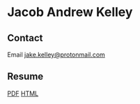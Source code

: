 # Jacob Andrew Kelley

## Contact

Email jake.kelley@protonmail.com

## Resume

[PDF](https://jkelley41.github.io/resume/jake-kelley-resume.pdf)
[HTML](https://github.com/jkelley41/jkelley41.github.io/blob/main/resume/resume.html)
